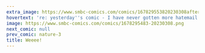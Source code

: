 ```yaml
---
extra_image: https://www.smbc-comics.com/comics/167829553820230308after.png
hovertext: 're: yesterday''s comic - I have never gotten more hatemail than the time I insulted wild blueberries. Deal with it, bros.'
image: https://www.smbc-comics.com/comics/1678295483-20230308.png
next_comic: null
prev_comic: nature-3
title: Weeee!
---
```


